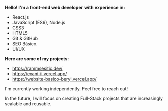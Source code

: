 **Hello! I'm a front-end web developer with experience in:**
  -  React.js
  -  JavaScript (ES6), Node.js
  -  CSS3
  -  HTML5
  -  Git & GitHub
  -  SEO Básico.
  -  UI/UX

**Here are some of my projects:**
  -  https://rammsesitic.dev/
  -  https://exani-ii.vercel.app/
  -  https://website-basico-beryl.vercel.app/

I'm currently working independently. Feel free to reach out!

In the future, I will focus on creating Full-Stack 
projects that are increasingly scalable and reusable.
